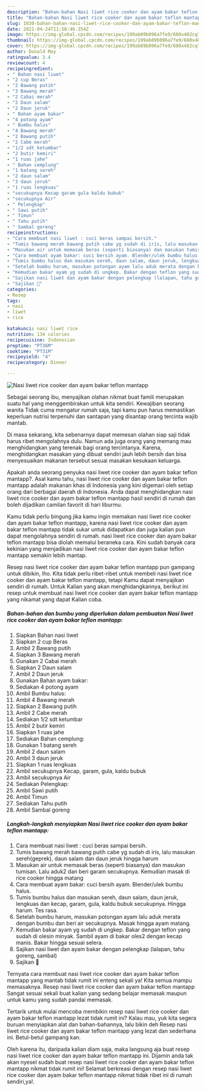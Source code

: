```yaml
---
description: "Bahan-bahan Nasi liwet rice cooker dan ayam bakar teflon mantapp yang lezat dan Mudah Dibuat"
title: "Bahan-bahan Nasi liwet rice cooker dan ayam bakar teflon mantapp yang lezat dan Mudah Dibuat"
slug: 1030-bahan-bahan-nasi-liwet-rice-cooker-dan-ayam-bakar-teflon-mantapp-yang-lezat-dan-mudah-dibuat
date: 2021-04-24T11:58:46.354Z
image: https://img-global.cpcdn.com/recipes/199ab89b096a7fe9/680x482cq70/nasi-liwet-rice-cooker-dan-ayam-bakar-teflon-mantapp-foto-resep-utama.jpg
thumbnail: https://img-global.cpcdn.com/recipes/199ab89b096a7fe9/680x482cq70/nasi-liwet-rice-cooker-dan-ayam-bakar-teflon-mantapp-foto-resep-utama.jpg
cover: https://img-global.cpcdn.com/recipes/199ab89b096a7fe9/680x482cq70/nasi-liwet-rice-cooker-dan-ayam-bakar-teflon-mantapp-foto-resep-utama.jpg
author: Donald May
ratingvalue: 3.4
reviewcount: 4
recipeingredient:
- " Bahan nasi liwet"
- "2 cup Beras"
- "2 Bawang putih"
- "3 Bawang merah"
- "2 Cabai merah"
- "2 Daun salam"
- "2 Daun jeruk"
- " Bahan ayam bakar"
- "4 potong ayam"
- " Bumbu halus"
- "4 Bawang merah"
- "2 Bawang putih"
- "2 Cabe merah"
- "1/2 sdt ketumbar"
- "2 butir kemiri"
- "1 ruas jahe"
- " Bahan cemplung"
- "1 batang sereh"
- "2 daun salam"
- "3 daun jeruk"
- "1 ruas lengkuas"
- "secukupnya Kecap garam gula kaldu bubuk"
- "secukupnya Air"
- " Pelengkap"
- " Sawi putih"
- " Timun"
- " Tahu putih"
- " Sambal goreng"
recipeinstructions:
- "Cara membuat nasi liwet : cuci beras sampai bersih."
- "Tumis bawang merah bawang putih cabe yg sudah di iris, lalu masukan sereh(geprek), daun salam dan daun jeruk hingga harum"
- "Masukan air untuk memasak beras (seperti biasanya) dan masukan tumisan. Lalu aduk2 dan beri garam secukupnya. Kemudian masak di rice cooker hingga matang"
- "Cara membuat ayam bakar: cuci bersih ayam. Blender/ulek bumbu halus."
- "Tumis bumbu halus dan masukan sereh, daun salam, daun jeruk, lengkuas dan kecap, garam, gula, kaldu bubuk secukupnya. Hingga harum. Tes rasa."
- "Setelah bumbu harum, masukan potongan ayam lalu aduk merata dengan bumbu dan beri air secukupnya. Masak hingga ayam matang."
- "Kemudian bakar ayam yg sudah di ungkep. Bakar dengan teflon yang sudah di olesin minyak. Sambil ayam di bakar oles2 dengan kecap manis. Bakar hingga sesuai selera."
- "Sajikan nasi liwet dan ayam bakar dengan pelengkap (lalapan, tahu goreng, sambal)"
- "Sajikan 🧡"
categories:
- Resep
tags:
- nasi
- liwet
- rice

katakunci: nasi liwet rice 
nutrition: 134 calories
recipecuisine: Indonesian
preptime: "PT36M"
cooktime: "PT31M"
recipeyield: "4"
recipecategory: Dinner

---
```



![Nasi liwet rice cooker dan ayam bakar teflon mantapp](https://img-global.cpcdn.com/recipes/199ab89b096a7fe9/680x482cq70/nasi-liwet-rice-cooker-dan-ayam-bakar-teflon-mantapp-foto-resep-utama.jpg)

Sebagai seorang ibu, menyajikan olahan nikmat buat famili merupakan suatu hal yang menggembirakan untuk kita sendiri. Kewajiban seorang  wanita Tidak cuma mengatur rumah saja, tapi kamu pun harus memastikan keperluan nutrisi terpenuhi dan santapan yang disantap orang tercinta wajib mantab.

Di masa  sekarang, kita sebenarnya dapat memesan olahan siap saji tidak harus ribet mengolahnya dulu. Namun ada juga orang yang memang mau menghidangkan yang terenak bagi orang tercintanya. Karena, menghidangkan masakan yang dibuat sendiri jauh lebih bersih dan bisa menyesuaikan makanan tersebut sesuai masakan kesukaan keluarga. 



Apakah anda seorang penyuka nasi liwet rice cooker dan ayam bakar teflon mantapp?. Asal kamu tahu, nasi liwet rice cooker dan ayam bakar teflon mantapp adalah makanan khas di Indonesia yang kini digemari oleh setiap orang dari berbagai daerah di Indonesia. Anda dapat menghidangkan nasi liwet rice cooker dan ayam bakar teflon mantapp hasil sendiri di rumah dan boleh dijadikan camilan favorit di hari liburmu.

Kamu tidak perlu bingung jika kamu ingin memakan nasi liwet rice cooker dan ayam bakar teflon mantapp, karena nasi liwet rice cooker dan ayam bakar teflon mantapp tidak sukar untuk didapatkan dan juga kalian pun dapat mengolahnya sendiri di rumah. nasi liwet rice cooker dan ayam bakar teflon mantapp bisa diolah memalui beraneka cara. Kini sudah banyak cara kekinian yang menjadikan nasi liwet rice cooker dan ayam bakar teflon mantapp semakin lebih mantap.

Resep nasi liwet rice cooker dan ayam bakar teflon mantapp pun gampang untuk dibikin, lho. Kita tidak perlu ribet-ribet untuk membeli nasi liwet rice cooker dan ayam bakar teflon mantapp, tetapi Kamu dapat menyajikan sendiri di rumah. Untuk Kalian yang akan menghidangkannya, berikut ini resep untuk membuat nasi liwet rice cooker dan ayam bakar teflon mantapp yang nikamat yang dapat Kalian coba.

<!--inarticleads1-->

##### Bahan-bahan dan bumbu yang diperlukan dalam pembuatan Nasi liwet rice cooker dan ayam bakar teflon mantapp:

1. Siapkan  Bahan nasi liwet
1. Siapkan 2 cup Beras
1. Ambil 2 Bawang putih
1. Siapkan 3 Bawang merah
1. Gunakan 2 Cabai merah
1. Siapkan 2 Daun salam
1. Ambil 2 Daun jeruk
1. Gunakan  Bahan ayam bakar:
1. Sediakan 4 potong ayam
1. Ambil  Bumbu halus:
1. Ambil 4 Bawang merah
1. Siapkan 2 Bawang putih
1. Ambil 2 Cabe merah
1. Sediakan 1/2 sdt ketumbar
1. Ambil 2 butir kemiri
1. Siapkan 1 ruas jahe
1. Sediakan  Bahan cemplung:
1. Gunakan 1 batang sereh
1. Ambil 2 daun salam
1. Ambil 3 daun jeruk
1. Siapkan 1 ruas lengkuas
1. Ambil secukupnya Kecap, garam, gula, kaldu bubuk
1. Ambil secukupnya Air
1. Sediakan  Pelengkap:
1. Ambil  Sawi putih
1. Ambil  Timun
1. Sediakan  Tahu putih
1. Ambil  Sambal goreng




<!--inarticleads2-->

##### Langkah-langkah menyiapkan Nasi liwet rice cooker dan ayam bakar teflon mantapp:

1. Cara membuat nasi liwet : cuci beras sampai bersih.
1. Tumis bawang merah bawang putih cabe yg sudah di iris, lalu masukan sereh(geprek), daun salam dan daun jeruk hingga harum
1. Masukan air untuk memasak beras (seperti biasanya) dan masukan tumisan. Lalu aduk2 dan beri garam secukupnya. Kemudian masak di rice cooker hingga matang
1. Cara membuat ayam bakar: cuci bersih ayam. Blender/ulek bumbu halus.
1. Tumis bumbu halus dan masukan sereh, daun salam, daun jeruk, lengkuas dan kecap, garam, gula, kaldu bubuk secukupnya. Hingga harum. Tes rasa.
1. Setelah bumbu harum, masukan potongan ayam lalu aduk merata dengan bumbu dan beri air secukupnya. Masak hingga ayam matang.
1. Kemudian bakar ayam yg sudah di ungkep. Bakar dengan teflon yang sudah di olesin minyak. Sambil ayam di bakar oles2 dengan kecap manis. Bakar hingga sesuai selera.
1. Sajikan nasi liwet dan ayam bakar dengan pelengkap (lalapan, tahu goreng, sambal)
1. Sajikan 🧡




Ternyata cara membuat nasi liwet rice cooker dan ayam bakar teflon mantapp yang mantab tidak rumit ini enteng sekali ya! Kita semua mampu memasaknya. Resep nasi liwet rice cooker dan ayam bakar teflon mantapp Sangat sesuai sekali buat kalian yang sedang belajar memasak maupun untuk kamu yang sudah pandai memasak.

Tertarik untuk mulai mencoba membikin resep nasi liwet rice cooker dan ayam bakar teflon mantapp lezat tidak rumit ini? Kalau mau, yuk kita segera buruan menyiapkan alat dan bahan-bahannya, lalu bikin deh Resep nasi liwet rice cooker dan ayam bakar teflon mantapp yang lezat dan sederhana ini. Betul-betul gampang kan. 

Oleh karena itu, daripada kalian diam saja, maka langsung aja buat resep nasi liwet rice cooker dan ayam bakar teflon mantapp ini. Dijamin anda tak akan nyesel sudah buat resep nasi liwet rice cooker dan ayam bakar teflon mantapp nikmat tidak rumit ini! Selamat berkreasi dengan resep nasi liwet rice cooker dan ayam bakar teflon mantapp nikmat tidak ribet ini di rumah sendiri,ya!.

